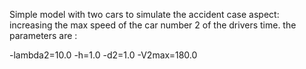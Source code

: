 Simple model with two cars to simulate the accident case aspect:
increasing the max speed of the car number 2 of the drivers time.
the parameters are : 

-lambda2=10.0
-h=1.0
-d2=1.0
-V2max=180.0
